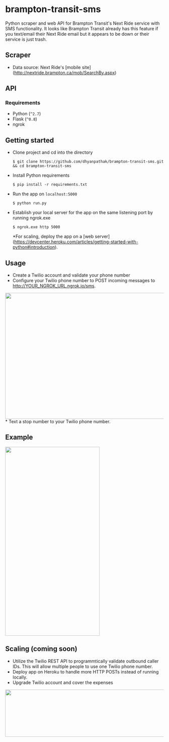 # brampton-transit-sms
Python scraper and web API for Brampton Transit's Next Ride service with SMS functionality. It looks like Brampton Transit already has this feature if you text/email their Next Ride email but it appears to be down or their service is just trash. 

## Scraper
* Data source: Next Ride's [mobile site] (http://nextride.brampton.ca/mob/SearchBy.aspx)

## API
### Requirements
* Python (`^2.7`)
* Flask (`^0.8`)
* ngrok 

## Getting started
* Clone project and cd into the directory

  `$ git clone https://github.com/dhyanpathak/brampton-transit-sms.git && cd brampton-transit-sms`
* Install Python requirements

  `$ pip install -r requirements.txt`
* Run the app on `localhost:5000` 

  `$ python run.py`
* Establish your local server for the app on the same listening port by running ngrok.exe
  
  `$ ngrok.exe http 5000`
  
  *For scaling, deploy the app on a [web server] (https://devcenter.heroku.com/articles/getting-started-with-python#introduction).

## Usage
* Create a Twilio account and validate your phone number
* Configure your Twilio phone number to POST incoming messages to http://YOUR_NGROK_URL.ngrok.io/sms.
<img src="https://www.twilio.com/blog/wp-content/uploads/2016/07/1RhEjHZRQTLnrxUbH5RBwT2ektzSELAGLgzgw5w2sjvms9fpRewPZQuOVh9vw2yxbzUCZ1alNDvCh6M1NdQK5sfbyJGQayq-j0sNKCvMA-XrKNBPRlGSVAYKI8StIEG0tQB8XGU.png" width="600px" height="400px" />
* Text a stop number to your Twilio phone number. 

## Example
<img src="https://i.imgur.com/gktVG79.png" width="300px" height="600px" />

## Scaling (coming soon)
* Utilize the Twilio REST API to programmtically validate outbound caller IDs. This will allow multiple people to use one Twilio phone number.
* Deploy app on Heroku to handle more HTTP POSTs instead of running locally.
* Upgrade Twilio account and cover the expenses
<img src="https://i.gyazo.com/18718cc82cf14898f5c8786ae4193f26.png" width="700px" height="150px" />
